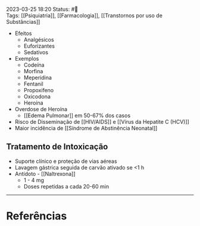 2023-03-25 18:20
Status: #🌱   
Tags: [[Psiquiatria]], [[Farmacologia]], [[Transtornos por uso de Substâncias]]
<br/>
- Efeitos
	- Analgésicos
	- Euforizantes
	- Sedativos
- Exemplos
	- Codeína
	- Morfina
	- Meperidina
	- Fentanil
	- Propoxifeno
	- Oxicodona
	- Heroína
- Overdose de Heroína
	- [[Edema Pulmonar]] em 50-67% dos casos
- Risco de Disseminação de [[HIV/AIDS]] e [[Vírus da Hepatite C (HCV)]]
- Maior incidência de [[Síndrome de Abstinência Neonatal]]
## Tratamento de Intoxicação
- Suporte clínico e proteção de vias aéreas
- Lavagem gástrica seguida de carvão ativado se <1 h
- Antídoto - [[Naltrexona]]
	- 1 - 4 mg
	- Doses repetidas a cada 20-60 min
____
# Referências

